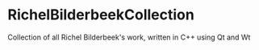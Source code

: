 # RichelBilderbeekCollection
Collection of all Richel Bilderbeek's work, written in C++ using Qt and Wt
